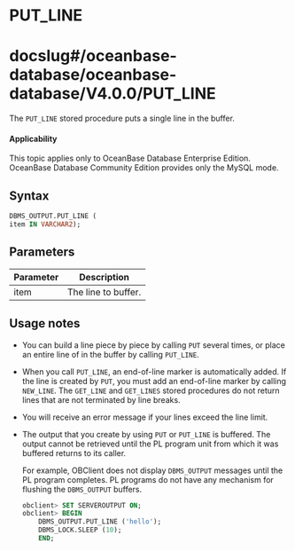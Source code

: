 PUT_LINE
=============================
# docslug#/oceanbase-database/oceanbase-database/V4.0.0/PUT_LINE
The `PUT_LINE` stored procedure puts a single line in the buffer.

<main id="notice" >
    <h4>Applicability</h4>
    <p>This topic applies only to OceanBase Database Enterprise Edition. OceanBase Database Community Edition provides only the MySQL mode. </p>
  </main>

Syntax
-----------

```sql
DBMS_OUTPUT.PUT_LINE (
item IN VARCHAR2);
```



Parameters
-------------



| **Parameter** | **Description** |
|--------|--------|
| item | The line to buffer.  |



Usage notes
-------------

* You can build a line piece by piece by calling `PUT` several times, or place an entire line of in the buffer by calling `PUT_LINE`.



* When you call `PUT_LINE`, an end-of-line marker is automatically added. If the line is created by `PUT`, you must add an end-of-line marker by calling `NEW_LINE`. The `GET_LINE` and `GET_LINES` stored procedures do not return lines that are not terminated by line breaks.



* You will receive an error message if your lines exceed the line limit.



* The output that you create by using `PUT` or `PUT_LINE` is buffered. The output cannot be retrieved until the PL program unit from which it was buffered returns to its caller.

   For example, OBClient does not display `DBMS_OUTPUT` messages until the PL program completes. PL programs do not have any mechanism for flushing the `DBMS_OUTPUT` buffers.

   ```sql
   obclient> SET SERVEROUTPUT ON;
   obclient> BEGIN
       DBMS_OUTPUT.PUT_LINE ('hello');
       DBMS_LOCK.SLEEP (10);
       END;
   ```






